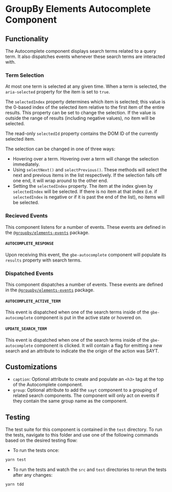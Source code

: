 # GroupBy Elements Autocomplete Component

## Functionality

The Autocomplete component displays search terms related to a query term. It also dispatches events whenever these search terms are interacted with.

### Term Selection

At most one term is selected at any given time.
When a term is selected, the `aria-selected` property for the item is set to `true`.

The `selectedIndex` property determines which item is selected;
this value is the 0-based index of the selected item relative to the first item of the entire results.
This property can be set to change the selection.
If the value is outside the range of results (including negative values), no item will be selected.

The read-only `selectedId` property contains the DOM ID of the currently selected item.

The selection can be changed in one of three ways:

* Hovering over a term.
  Hovering over a term will change the selection immediately.
* Using `selectNext()` and `selectPrevious()`.
  These methods will select the next and previous items in the list respectively.
  If the selection falls off one end, it will wrap around to the other end.
* Setting the `selectedIndex` property.
  The item at the index given by `selectedIndex` will be selected.
  If there is no item at that index (i.e. if `selectedIndex` is negative or if
  it is past the end of the list), no items will be selected.

### Recieved Events

This component listens for a number of events. These events are defined in the [`@groupby/elements-events`][elements-events] package.

#### `AUTOCOMPLETE_RESPONSE`

Upon receiving this event, the `gbe-autocomplete` component will populate its `results` property with search terms.

### Dispatched Events

This component dispatches a number of events. These events are defined in the [`@groupby/elements-events`][elements-events] package.

#### `AUTOCOMPLETE_ACTIVE_TERM`

This event is dispatched when one of the search terms inside of the `gbe-autocomplete` component is put in the active state or hovered on.

#### `UPDATE_SEARCH_TERM`

This event is dispatched when one of the search terms inside of the `gbe-autocomplete` component is clicked.
It will contain a flag for emitting a new search and an attribute to indicate the the origin of the action was SAYT.

## Customizations

- `caption`: Optional attribute to create and populate an `<h3>` tag at the top of the Autocomplete component.
- `group`: Optional attribute to add the `sayt` component to a grouping of related search components. The component will only act on events if they contain the same group name as the component.

## Testing

The test suite for this component is contained in the `test` directory.
To run the tests, navigate to this folder and use one of the following commands based on the desired testing flow:

- To run the tests once:

```sh
yarn test
```

- To run the tests and watch the `src` and `test` directories to rerun the tests after any changes:

```sh
yarn tdd
```

[elements-events]: https://github.com/groupby/elements-events
